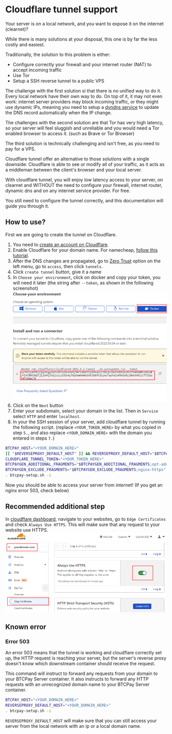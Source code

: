 # Cloudflare tunnel support

Your server is on a local network, and you want to expose it on the internet (clearnet)?

While there is many solutions at your disposal, this one is by far the less costly and easiest.

Traditionally, the solution to this problem is either:
* Configure correctly your firewall and your internet router (NAT) to accept incoming traffic
* Use Tor
* Setup a SSH reverse tunnel to a public VPS

The challenge with the first solution si that there is no unified way to do it. Every local network have their own way to do.
On top of it, it may not even work: internet server providers may block incoming traffic, or they might use dynamic IPs, meaning you need to setup a [dyndns service](https://docs.btcpayserver.org/Deployment/DynamicDNS/) to update the DNS record automatically when the IP change.

The challenges with the second solution are that Tor has very high latency, so your server will feel sluggish and unreliable and you would need a Tor enabled browser to access it. (such as Brave or Tor Browser)

The third solution is technically challenging and isn't free, as you need to pay for a VPS.

Cloudflare tunnel offer an alternative to those solutions with a single downside: Cloudflare is able to see or modify all of your traffic, as it acts as a middleman between the client's browser and your local server.

With cloudflare tunnel, you will enjoy low latency access to your server, on clearnet and WITHOUT the need to configure your firewall, internet router, dynamic dns and on any internet service provider. For free.

You still need to configure the tunnel correctly, and this documentation will guide you through it.

## How to use?

First we are going to create the tunnel on Cloudflare.

1. You need to [create an account on Cloudflare](https://cloudflare.com/).
2. Enable Cloudflare for your domain name. For namecheap, [follow this tutorial](https://www.namecheap.com/support/knowledgebase/article.aspx/9607/2210/how-to-set-up-dns-records-for-your-domain-in-cloudflare-account/).
3. After the DNS changes are propagated, go to [Zero Trust](https://dash.teams.cloudflare.com/) option on the left menu, go to `access`, then click `tunnels`.
4. Click `create tunnel` button, give it a name
5. In `Choose your environment`, click on docker and copy your token, you will need it later (the string after `--token`, as shown in the following screenshot)
![](./img/Cloudflare-Tunnel-Token.png)
6. Click on the `Next` button
7. Enter your subdomain, select your domain in the list. Then in `Service` select `HTTP` and enter `localhost`.
8. In your the SSH session of your server, add cloudflare tunnel by running the following script. (replace `<YOUR_TOKEN_HERE>` by what you copied in step `5.`, and also replace `<YOUR_DOMAIN_HERE>` with the domain you entered in steps `7.`)
```bash
BTCPAY_HOST="<YOUR_DOMAIN_HERE>"
[[ "$REVERSEPROXY_DEFAULT_HOST" ]] && REVERSEPROXY_DEFAULT_HOST="$BTCPAY_HOST"
CLOUDFLARE_TUNNEL_TOKEN="<YOUR_TOKEN_HERE>"
BTCPAYGEN_ADDITIONAL_FRAGMENTS="$BTCPAYGEN_ADDITIONAL_FRAGMENTS;opt-add-cloudflared"
BTCPAYGEN_EXCLUDE_FRAGMENTS="$BTCPAYGEN_EXCLUDE_FRAGMENTS;nginx-https"
. btcpay-setup.sh -i
```

Now you should be able to access your server from internet! (If you get an nginx error 503, check below)

## Recommended additional step

In [cloudflare dashboard](https://dash.cloudflare.com), navigate to your websites, go to `Edge Certificates` and check `Always Use HTTPS`. This will make sure that any request to your website use HTTPS.
![](./img/Cloudflare-Always-Https.png)

## Known error

### Error 503

An error 503 means that the tunnel is working and cloudflare correctly set up, the HTTP request is reaching your server, but the server's reverse proxy doesn't know which downstream container should receive the request.

This command will instruct to forward any requests from your domain to your BTCPay Server container. It also instructs to forward any HTTP requests with an unrecognized domain name to your BTCPay Server container.

```bash
BTCPAY_HOST="<YOUR_DOMAIN_HERE>"
REVERSEPROXY_DEFAULT_HOST="<YOUR_DOMAIN_HERE>"
. btcpay-setup.sh -i
```

`REVERSEPROXY_DEFAULT_HOST` will make sure that you can still access your server from the local network with an ip or a local domain name.
